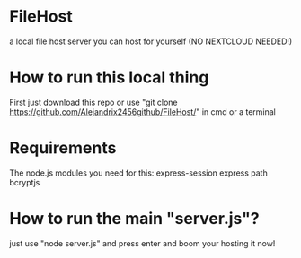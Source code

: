 # FileHost
a local file host server you can host for yourself (NO NEXTCLOUD NEEDED!)

# How to run this local thing
First just download this repo or use "git clone https://github.com/Alejandrix2456github/FileHost/" in cmd or a terminal

# Requirements
The node.js modules you need for this:
express-session
express
path
bcryptjs

# How to run the main "server.js"?
just use "node server.js" and press enter and boom your hosting it now!
